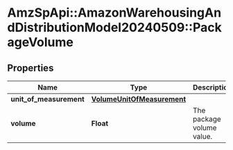 # AmzSpApi::AmazonWarehousingAndDistributionModel20240509::PackageVolume

## Properties
Name | Type | Description | Notes
------------ | ------------- | ------------- | -------------
**unit_of_measurement** | [**VolumeUnitOfMeasurement**](VolumeUnitOfMeasurement.md) |  | 
**volume** | **Float** | The package volume value. | 

